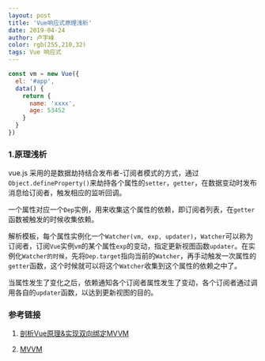 ```yaml
---
layout: post
title: 'Vue响应式原理浅析'
date: 2019-04-24
author: 卢宇峰
color: rgb(255,210,32)
tags: Vue 响应式
---
```


```js
const vm = new Vue({
  el: '#app',
  data() {
    return {
      name: 'xxxx',
      age: 53452
    }
  }
})
```

### 1.原理浅析

vue.js 采用的是数据劫持结合发布者-订阅者模式的方式，通过`Object.defineProperty()`来劫持各个属性的`setter`，`getter`，在数据变动时发布消息给订阅者，触发相应的监听回调。

一个属性对应一个`Dep`实例，用来收集这个属性的依赖，即订阅者列表，在`getter`函数被触发的时候收集依赖。

解析模板，每个属性实例化一个`Watcher(vm, exp, updater)`，`Watcher`可以称为订阅者，订阅`Vue`实例`vm`的某个属性`exp`的变动，指定更新视图函数`updater`。在实例化`Watcher的时候`，先将`Dep.target`指向当前的`Watcher`，再手动触发一次属性的`getter`函数，这个时候就可以将这个`Watcher`收集到这个属性的依赖之中了。

当属性发生了变化之后，依赖通知各个订阅者属性发生了变动，各个订阅者通过调用各自的`updater`函数，以达到更新视图的目的。



### 参考链接

1. [剖析Vue原理&实现双向绑定MVVM](https://segmentfault.com/a/1190000006599500?utm_source=tag-newest#articleHeader2)

2. [MVVM](https://github.com/DMQ/mvvm)

